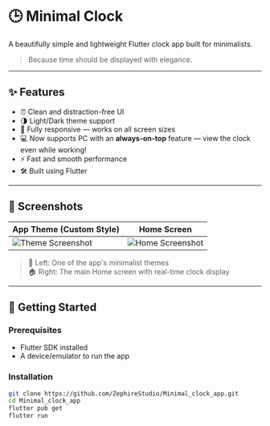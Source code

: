 # 🕒 Minimal Clock

A beautifully simple and lightweight Flutter clock app built for minimalists.

> Because time should be displayed with elegance.

---

## ✨ Features

- ⏰ Clean and distraction-free UI
- 🌗 Light/Dark theme support
- 📱 Fully responsive — works on all screen sizes
- 💻 Now supports PC with an **always-on-top** feature — view the clock even while working!
- ⚡️ Fast and smooth performance
- 🛠 Built using Flutter

---

## 📸 Screenshots

| App Theme (Custom Style) | Home Screen |
|--------------------------|-------------|
| ![Theme Screenshot](https://github.com/user-attachments/assets/115aa905-57c6-404f-a13e-ba111473c12e) | ![Home Screenshot](https://github.com/user-attachments/assets/e329e46d-ac46-4555-8d8e-f11e3cebb8fb) |

> 🎨 Left: One of the app's minimalist themes  
> 🏠 Right: The main Home screen with real-time clock display

---

## 🚀 Getting Started

### Prerequisites

- Flutter SDK installed
- A device/emulator to run the app

### Installation

```bash
git clone https://github.com/ZephireStudio/Minimal_clock_app.git
cd Minimal_clock_app
flutter pub get
flutter run
